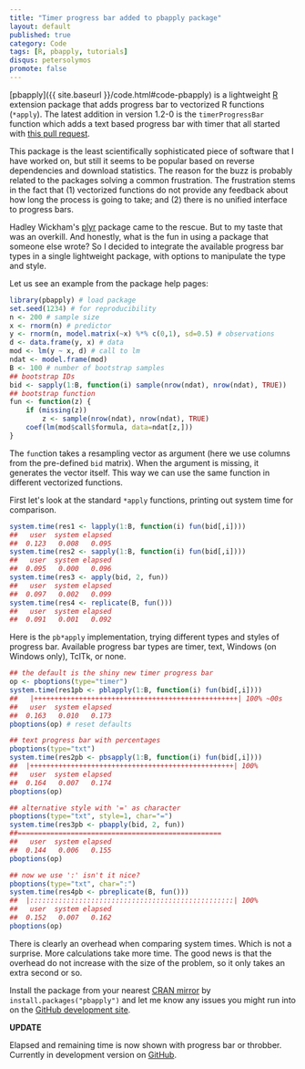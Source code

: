 ```yaml
---
title: "Timer progress bar added to pbapply package"
layout: default
published: true
category: Code
tags: [R, pbapply, tutorials]
disqus: petersolymos
promote: false
---
```


[pbapply]({{ site.baseurl }}/code.html#code-pbapply)
is a lightweight [R](http://www.r-project.org) extension package
that adds progress bar to vectorized R functions (`*apply`).
The latest addition in version 1.2-0
is the `timerProgressBar` function which adds a text based
progress bar with timer that all started with
[this pull request](https://github.com/psolymos/pbapply/pull/4).

This package is the least scientifically sophisticated piece of software
that I have worked on, but still it seems to be popular based on
reverse dependencies and download statistics.
The reason for the buzz is probably related to the packages
solving a common frustration. The frustration stems in the
fact that (1) vectorized functions do not provide any feedback
about how long the process is going to take;
and (2) there is no unified interface to progress bars.

Hadley Wickham's [plyr](https://cran.r-project.org/web/packages/plyr/index.html) package came to the rescue. But to my taste that was an overkill. And honestly,
what is the fun in using a package that someone else wrote?
So I decided to integrate the available progress bar types in a single
lightweight package, with options to manipulate the type and style.

Let us see an example from the package help pages:

```r
library(pbapply) # load package
set.seed(1234) # for reproducibility
n <- 200 # sample size
x <- rnorm(n) # predictor
y <- rnorm(n, model.matrix(~x) %*% c(0,1), sd=0.5) # observations
d <- data.frame(y, x) # data
mod <- lm(y ~ x, d) # call to lm
ndat <- model.frame(mod)
B <- 100 # number of bootstrap samples
## bootstrap IDs
bid <- sapply(1:B, function(i) sample(nrow(ndat), nrow(ndat), TRUE))
## bootstrap function
fun <- function(z) {
    if (missing(z))
        z <- sample(nrow(ndat), nrow(ndat), TRUE)
    coef(lm(mod$call$formula, data=ndat[z,]))
}
```

The `fun`ction takes a resampling vector as argument (here we use
columns from the pre-defined `bid` matrix). When the argument is missing,
it generates the vector itself. This way we can use the same
function in different vectorized functions.

First let's look at the standard `*apply` functions, printing out
system time for comparison.

```r
system.time(res1 <- lapply(1:B, function(i) fun(bid[,i])))
##   user  system elapsed
##  0.123   0.008   0.095
system.time(res2 <- sapply(1:B, function(i) fun(bid[,i])))
##   user  system elapsed
##  0.095   0.000   0.096
system.time(res3 <- apply(bid, 2, fun))
##   user  system elapsed
##  0.097   0.002   0.099
system.time(res4 <- replicate(B, fun()))
##   user  system elapsed
##  0.091   0.001   0.092
```

Here is the `pb*apply` implementation, trying different types and
styles of progress bar. Available progress bar types are timer, text,
Windows (on Windows only), TclTk, or none.

```r
## the default is the shiny new timer progress bar
op <- pboptions(type="timer")
system.time(res1pb <- pblapply(1:B, function(i) fun(bid[,i])))
##   |++++++++++++++++++++++++++++++++++++++++++++++++++| 100% ~00s         
##   user  system elapsed
##  0.163   0.010   0.173
pboptions(op) # reset defaults

## text progress bar with percentages
pboptions(type="txt")
system.time(res2pb <- pbsapply(1:B, function(i) fun(bid[,i])))
##  |++++++++++++++++++++++++++++++++++++++++++++++++++| 100%
##   user  system elapsed
##  0.164   0.007   0.174
pboptions(op)

## alternative style with '=' as character
pboptions(type="txt", style=1, char="=")
system.time(res3pb <- pbapply(bid, 2, fun))
##==================================================
##   user  system elapsed
##  0.144   0.006   0.155
pboptions(op)

## now we use ':' isn't it nice?
pboptions(type="txt", char=":")
system.time(res4pb <- pbreplicate(B, fun()))
##  |::::::::::::::::::::::::::::::::::::::::::::::::::| 100%
##   user  system elapsed
##  0.152   0.007   0.162
pboptions(op)
```

There is clearly an overhead when comparing system times.
Which is not a surprise. More calculations take more time.
The good news is that the overhead do not increase
with the size of the problem, so it only takes an extra second or so.

Install the package from your nearest
[CRAN mirror](https://cran.r-project.org/mirrors.html)
by `install.packages("pbapply")` and
let me know any issues you might run into
on the [GitHub development site](https://github.com/psolymos/pbapply/issues).

**UPDATE**

Elapsed and remaining time is now shown with progress bar or throbber.
Currently in development version on [GitHub](https://github.com/psolymos/pbapply).
